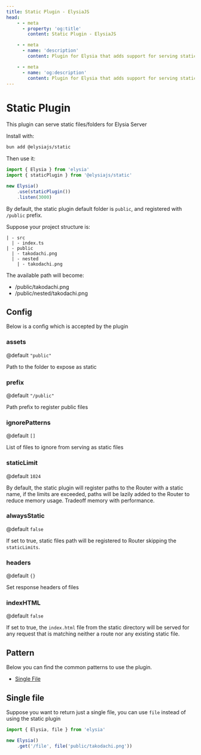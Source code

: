 ```yaml
---
title: Static Plugin - ElysiaJS
head:
    - - meta
      - property: 'og:title'
        content: Static Plugin - ElysiaJS

    - - meta
      - name: 'description'
        content: Plugin for Elysia that adds support for serving static files/folders for Elysia Server. Start by installing the plugin with "bun add @elysiajs/static".

    - - meta
      - name: 'og:description'
        content: Plugin for Elysia that adds support for serving static files/folders for Elysia Server. Start by installing the plugin with "bun add @elysiajs/static".
---
```


# Static Plugin
This plugin can serve static files/folders for Elysia Server

Install with:
```bash
bun add @elysiajs/static
```

Then use it:
```typescript twoslash
import { Elysia } from 'elysia'
import { staticPlugin } from '@elysiajs/static'

new Elysia()
    .use(staticPlugin())
    .listen(3000)
```

By default, the static plugin default folder is `public`, and registered with `/public` prefix.

Suppose your project structure is:
```
| - src
  | - index.ts
| - public
  | - takodachi.png
  | - nested
    | - takodachi.png
```

The available path will become:
- /public/takodachi.png
- /public/nested/takodachi.png

## Config
Below is a config which is accepted by the plugin

### assets
@default `"public"`

Path to the folder to expose as static

### prefix
@default `"/public"`

Path prefix to register public files

### ignorePatterns
@default `[]`

List of files to ignore from serving as static files

### staticLimit
@default `1024`

By default, the static plugin will register paths to the Router with a static name, if the limits are exceeded, paths will be lazily added to the Router to reduce memory usage.
Tradeoff memory with performance.

### alwaysStatic
@default `false`

If set to true, static files path will be registered to Router skipping the `staticLimits`.

### headers
@default `{}`

Set response headers of files

### indexHTML
@default `false`

If set to true, the `index.html` file from the static directory will be served for any request that is matching neither a route nor any existing static file.

## Pattern
Below you can find the common patterns to use the plugin.

- [Single File](#single-file)

## Single file
Suppose you want to return just a single file, you can use `file` instead of using the static plugin
```typescript twoslash
import { Elysia, file } from 'elysia'

new Elysia()
    .get('/file', file('public/takodachi.png'))
```
